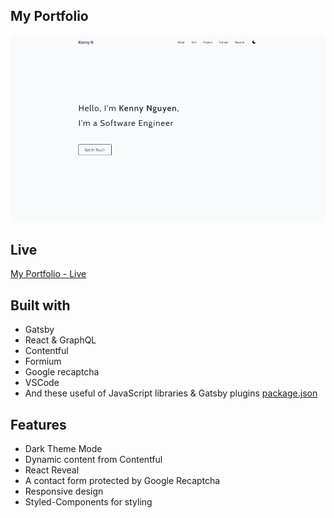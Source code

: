 ## My Portfolio

![screenshot](https://github.com/kennyng90/my-portfolio/blob/main/uploads/portfolio.png)

## Live

[My Portfolio - Live](https://kennyn.dev)

## Built with

- Gatsby
- React & GraphQL
- Contentful
- Formium
- Google recaptcha
- VSCode
- And these useful of JavaScript libraries & Gatsby plugins [package.json](package.json)

## Features

- Dark Theme Mode
- Dynamic content from Contentful
- React Reveal
- A contact form protected by Google Recaptcha
- Responsive design
- Styled-Components for styling
